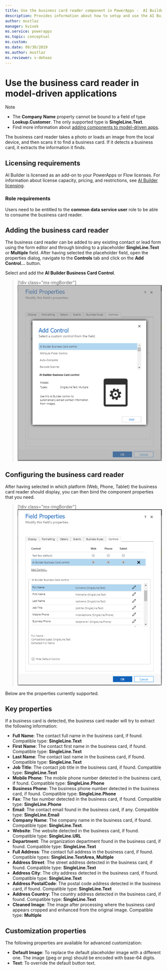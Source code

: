 ```yaml
---
title: Use the business card reader component in PowerApps -  AI Builder | Microsoft Docs
description: Provides information about how to setup and use the AI Builder business card reader in model-driven apps 
author: mustlaz
manager: kvivek
ms.service: powerapps
ms.topic: conceptual
ms.custom: 
ms.date: 09/30/2019
ms.author: mustlaz
ms.reviewer: v-dehaas
---
```



# Use the business card reader in model-driven applications

 > [!NOTE]
 >
 > - The **Company Name** property cannot be bound to a field of type **Lookup.Customer**. The only supported type is **SingleLine.Text**.
 > - Find more information about [adding components to model-driven apps](/powerapps/developer/component-framework/add-custom-controls-to-a-field-or-entity).

The business card reader takes a photo or loads an image from the local device, and then scans it to find a business card. If it detects a business card, it extracts the information it finds.

## Licensing requirements

AI Builder is licensed as an add-on to your PowerApps or Flow licenses. For information about license capacity, pricing, and restrictions, see [AI Builder licensing](/ai-builder/administer-licensing).

### Role requirements

Users need to be entitled to the **common data service user** role to be able to consume the business card reader.

## Adding the business card reader

The business card reader can be added to any existing contact or lead form using the form editor and through binding to a placeholder **SingleLine.Text** or **Multiple** field.
After having selected the placeholder field, open the properties dialog, navigate to the **Controls** tab and click on the **Add Control...**  button.

Select and add the **AI Builder Business Card Control**.

> [!div class="mx-imgBorder"]
> ![Form editor add control screen](media/Form-editor-add-control.PNG "Form editor add control screen")

## Configuring the business card reader
After having selected in which platform (Web, Phone, Tablet) the business card reader should display, you can then bind the component properties that you need.

> [!div class="mx-imgBorder"]
> ![Form editor binding properties screen](media/Form-editor-binding-properties.PNG "Form editor binding properties screen")

Below are the properties currently supported.

## Key properties

If a business card is detected, the business card reader will try to extract the following information:

 - **Full Name**: The contact full name in the business card, if found. Compatible type: **SingleLine.Text**
 - **First Name**: The contact first name in the business card, if found. Compatible type: **SingleLine.Text**
 - **Last Name**: The contact last name in the business card, if found. Compatible type: **SingleLine.Text**
 - **Job Title**: The contact job title in the business card, if found. Compatible type: **SingleLine.Text**
 - **Mobile Phone**: The mobile phone number detected in the business card, if found. Compatible type: **SingleLine.Phone**
 - **Business Phone**: The business phone number detected in the business card, if found. Compatible type: **SingleLine.Phone**
 - **Fax**: The fax number detected in the business card, if found. Compatible type: **SingleLine.Phone**
 - **Email**: The contact email found in the business card, if any. Compatible type: **SingleLine.Email**
 - **Company Name**: The company name in the business card, if found. Compatible type: **SingleLine.Text**.
 - **Website**: The website detected in the business card, if found. Compatible type: **SingleLine.URL**
 - **Department**: The organization department found in the business card, if found. Compatible type: **SingleLine.Text**
 - **Full Address**: The contact full address in the business card, if found. Compatible types: **SingleLine.TextArea, Multiple**
 - **Address Street**: The street address detected in the business card, if found. Compatible type: **SingleLine.Text**
 - **Address City**: The city address detected in the business card, if found. Compatible type: **SingleLine.Text**
 - **Address PostalCode**: The postal code address detected in the business card, if found. Compatible type: **SingleLine.Text**
 - **Address Country**: The country address detected in the business card, if found. Compatible type: **SingleLine.Text**
 - **Cleaned Image**: The image after processing where the business card appears cropped and enhanced from the original image. Compatible type: **Multiple**

## Customization properties

The following properties are available for advanced customization:

 - **Default Image**: To replace the default placeholder image with a different one. The image (jpeg or png) should be encoded with base-64 digits.
 - **Text**: To override the default button text.
 